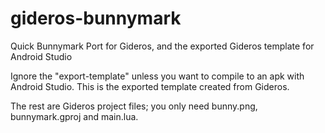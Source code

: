 # gideros-bunnymark
Quick Bunnymark Port for Gideros, and the exported Gideros template for Android Studio

Ignore the "export-template" unless you want to compile to an apk with Android Studio.
This is the exported template created from Gideros. 

The rest are Gideros project files; you only need bunny.png, bunnymark.gproj and main.lua.
